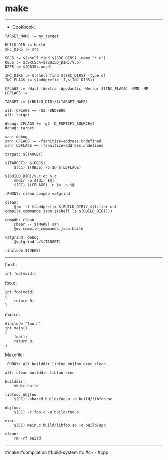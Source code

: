 # make

-------------------------------------------------------------------------------

- Cookbook:
```
TARGET_NAME := my_target

BUILD_DIR := build
SRC_DIRS := src

SRCS := $(shell find $(SRC_DIRS) -name '*.c')
OBJS := $(SRCS:%=$(BUILD_DIR)/%.o)
DEPS := $(OBJS:.o=.d)

INC_DIRS := $(shell find $(SRC_DIRS) -type d)
INC_FLAGS := $(addprefix -I,$(INC_DIRS))

CFLAGS := -Wall -Wextra -Wpedantic -Werror $(INC_FLAGS) -MMD -MP
LDFLAGS :=

TARGET := $(BUILD_DIR)/$(TARGET_NAME)

all: CFLAGS += -O3 -DNDEBUG
all: target

debug: CFLAGS += -g3 -D_FORTIFY_SOURCE=2
debug: target

san: debug
san: CFLAGS += -fsanitize=address,undefined
san: LDFLAGS += -fsanitize=address,undefined

target: $(TARGET)

$(TARGET): $(OBJS)
	$(CC) $(OBJS) -o $@ $(LDFLAGS)

$(BUILD_DIR)/%.c.o: %.c
	mkdir -p $(dir $@)
	$(CC) $(CFLAGS) -c $< -o $@

.PHONY: clean compdb valgrind

clean:
	@rm -rf $(addprefix $(BUILD_DIR)/,$(filter-out compile_commands.json,$(shell ls $(BUILD_DIR))))

compdb: clean
	@bear -- $(MAKE) san
	@mv compile_commands.json build

valgrind: debug
	@valgrind ./$(TARGET)

-include $(DEPS)
```

-------------------------------------------------------------------------------

foo.h:
```
int foo(void);
```
foo.c:
```
int foo(void)
{
    return 0;
}
```
main.c:
```
#include "foo.h"
int main()
{
    foo();
    return 0;
}
```
Makefile:
```
.PHONY: all builddir libfoo objfoo exec clean

all: clean builddir libfoo exec

builddir:
	mkdir build

libfoo: objfoo
	$(CC) -shared build/foo.o -o build/libfoo.so

objfoo:
	$(CC) -c foo.c -o build/foo.o

exec:
	$(CC) main.c build/libfoo.so -o build/app

clean:
	rm -rf build
```

-------------------------------------------------------------------------------

#make #compilation #build-system #c #c++ #cpp

